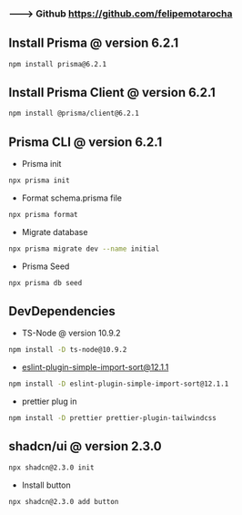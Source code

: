 ### ---> Github https://github.com/felipemotarocha

## Install Prisma @ version 6.2.1

```bash
npm install prisma@6.2.1
```

## Install Prisma Client @ version 6.2.1

```bash
npm install @prisma/client@6.2.1
```

## Prisma CLI @ version 6.2.1

- Prisma init

```bash
npx prisma init
```

- Format schema.prisma file

```bash
npx prisma format
```

- Migrate database

```bash
npx prisma migrate dev --name initial
```

- Prisma Seed

```bash
npx prisma db seed
```

## DevDependencies

- TS-Node @ version 10.9.2

```bash
npm install -D ts-node@10.9.2
```

- eslint-plugin-simple-import-sort@12.1.1

```bash
npm install -D eslint-plugin-simple-import-sort@12.1.1
```

- prettier plug in

```bash
npm install -D prettier prettier-plugin-tailwindcss
```

## shadcn/ui @ version 2.3.0

```bash
npx shadcn@2.3.0 init
```

- Install button

```bash
npx shadcn@2.3.0 add button
```
